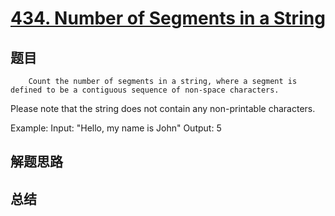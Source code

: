 # [434. Number of Segments in a String](https://leetcode.com/problems/number-of-segments-in-a-string/)

## 题目

        Count the number of segments in a string, where a segment is defined to be a contiguous sequence of non-space characters.

Please note that the string does not contain any non-printable characters.

Example:
Input: "Hello, my name is John"
Output: 5


      

## 解题思路


## 总结



